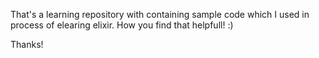 That's a learning repository with containing sample code which I used in process of elearing elixir. 
How you find that helpfull! :)

Thanks!